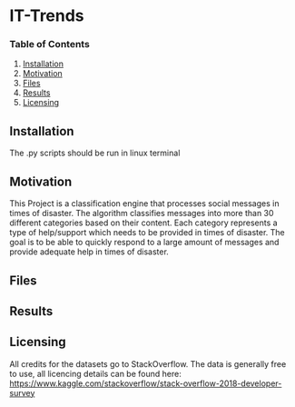 # IT-Trends

### Table of Contents

1. [Installation](#installation)
2. [Motivation](#motivation)
3. [Files](#files)
4. [Results](#results)
5. [Licensing](#licensing)

## Installation <a name="installation"></a>
The .py scripts should be run in linux terminal

## Motivation <a name="Motivation"></a>
This Project is a classification engine that processes social messages in times of disaster. 
The algorithm classifies messages into more than 30 different categories based on their content.
Each category represents a type of help/support which needs to be provided in times of disaster.
The goal is to be able to quickly respond to a large amount of messages and provide adequate help in times of disaster.

## Files

## Results


## Licensing <a name="Licensing"></a>

All credits for the datasets go to StackOverflow. 
The data is generally free to use, all licencing details can be found here:
https://www.kaggle.com/stackoverflow/stack-overflow-2018-developer-survey 
